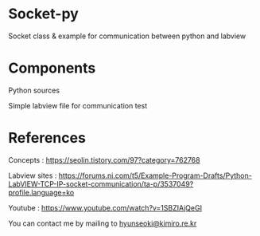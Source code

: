 # Socket-py
Socket class &amp; example for communication between python and labview

# Components
Python sources

Simple labview file for communication test

# References
Concepts : https://seolin.tistory.com/97?category=762768

Labview sites : https://forums.ni.com/t5/Example-Program-Drafts/Python-LabVIEW-TCP-IP-socket-communication/ta-p/3537049?profile.language=ko

Youtube : https://www.youtube.com/watch?v=1SBZIAjQeGI

You can contact me by mailing to hyunseoki@kimiro.re.kr
